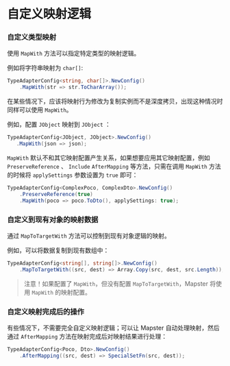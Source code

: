 # 自定义映射逻辑

### 自定义类型映射

使用 `MapWith` 方法可以指定特定类型的映射逻辑。

例如将字符串映射为 `char[]`:

```csharp
TypeAdapterConfig<string, char[]>.NewConfig()
    .MapWith(str => str.ToCharArray());
```

在某些情况下，应该将映射行为修改为复制实例而不是深度拷贝，出现这种情况时同样可以使用 `MapWith`。

例如，配置 `JObject` 映射到 `JObject` ：

 ```csharp
TypeAdapterConfig<JObject, JObject>.NewConfig()
    .MapWith(json => json);
 ```

`MapWith` 默认不和其它映射配置产生关系，如果想要应用其它映射配置，例如 `PreserveReference`  、  `Include`  `AfterMapping` 等方法，只需在调用 `MapWith` 方法的时候将 `applySettings` 参数设置为 `true` 即可：

```csharp
TypeAdapterConfig<ComplexPoco, ComplexDto>.NewConfig()
    .PreserveReference(true)
    .MapWith(poco => poco.ToDto(), applySettings: true);
```

### 自定义到现有对象的映射数据

通过 `MapToTargetWith` 方法可以控制到现有对象逻辑的映射。

例如，可以将数据复制到现有数组中：

```csharp
TypeAdapterConfig<string[], string[]>.NewConfig()
    .MapToTargetWith((src, dest) => Array.Copy(src, dest, src.Length));
```

> 注意！如果配置了 `MapWith`，但没有配置 `MapToTargetWith`，Mapster 将使用 `MapWith` 的映射配置。

### 自定义映射完成后的操作

有些情况下，不需要完全自定义映射逻辑；可以让 Mapster 自动处理映射，然后通过 `AfterMapping` 方法在映射完成后对映射结果进行处理：

```csharp
TypeAdapterConfig<Poco, Dto>.NewConfig()
    .AfterMapping((src, dest) => SpecialSetFn(src, dest));
```